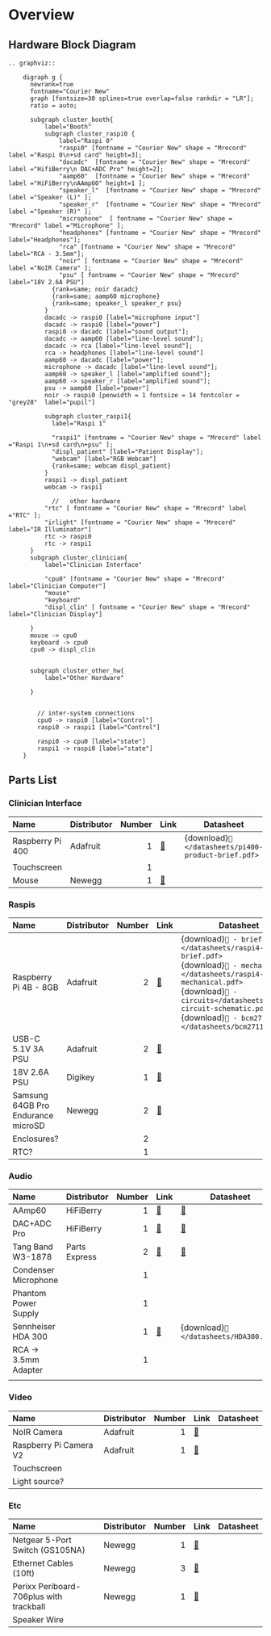 # Overview

## Hardware Block Diagram

```{eval-rst}
.. graphviz::

    digraph g {
      newrank=true
      fontname="Courier New"
      graph [fontsize=30 splines=true overlap=false rankdir = "LR"];
      ratio = auto;
      
      subgraph cluster_booth{
          label="Booth"
          subgraph cluster_raspi0 {
              label="Raspi 0"
              "raspi0" [fontname = "Courier New" shape = "Mrecord" label ="Raspi 0\n+sd card" height=3];
              "dacadc"  [fontname = "Courier New" shape = "Mrecord"  label ="HifiBerry\n DAC+ADC Pro" height=2];
              "aamp60"  [fontname = "Courier New" shape = "Mrecord" label ="HiFiBerry\nAAmp60" height=1 ];
              "speaker_l"  [fontname = "Courier New" shape = "Mrecord" label ="Speaker (L)" ];
              "speaker_r"  [fontname = "Courier New" shape = "Mrecord" label ="Speaker (R)" ];
              "microphone"  [ fontname = "Courier New" shape = "Mrecord" label ="Microphone" ];
              "headphones" [fontname = "Courier New" shape = "Mrecord" label="Headphones"];
              "rca" [fontname = "Courier New" shape = "Mrecord" label="RCA - 3.5mm"];
              "noir" [ fontname = "Courier New" shape = "Mrecord" label ="NoIR Camera" ];
              "psu" [ fontname = "Courier New" shape = "Mrecord" label="18V 2.6A PSU"]
            {rank=same; noir dacadc}
            {rank=same; aamp60 microphone}
            {rank=same; speaker_l speaker_r psu}
          }
          dacadc -> raspi0 [label="microphone input"]
          dacadc -> raspi0 [label="power"]
          raspi0 -> dacadc [label="sound output"];
          dacadc -> aamp60 [label="line-level sound"];
          dacadc -> rca [label="line-level sound"];
          rca -> headphones [label="line-level sound"]
          aamp60 -> dacadc [label="power"];
          microphone -> dacadc [label="line-level sound"];
          aamp60 -> speaker_l [label="amplified sound"];
          aamp60 -> speaker_r [label="amplified sound"];
          psu -> aamp60 [label="power"]
          noir -> raspi0 [penwidth = 1 fontsize = 14 fontcolor = "grey28"  label="pupil"]
        
          subgraph cluster_raspi1{  
            label="Raspi 1"
            
            "raspi1" [fontname = "Courier New" shape = "Mrecord" label ="Raspi 1\n+sd card\n+psu" ];
            "displ_patient" [label="Patient Display"];
            "webcam" [label="RGB Webcam"]
            {rank=same; webcam displ_patient}
          }
          raspi1 -> displ_patient
          webcam -> raspi1
          
            //   other hardware
          "rtc" [ fontname = "Courier New" shape = "Mrecord" label ="RTC" ];
          "irlight" [fontname = "Courier New" shape = "Mrecord" label="IR Illuminator"]
          rtc -> raspi0
          rtc -> raspi1
      }
      subgraph cluster_clinician{
          label="Clinician Interface"
          
          "cpu0" [fontname = "Courier New" shape = "Mrecord" label="Clinician Computer"]
          "mouse"
          "keyboard"
          "displ_clin" [ fontname = "Courier New" shape = "Mrecord" label="Clinician Display"]
          
      }
      mouse -> cpu0
      keyboard -> cpu0
      cpu0 -> displ_clin
      
      
      subgraph cluster_other_hw{
          label="Other Hardware"
          
      }
      
      
        // inter-system connections
        cpu0 -> raspi0 [label="Control"]
        raspi0 -> raspi1 [label="Control"]
        
        raspi0 -> cpu0 [label="state"]
        raspi1 -> raspi0 [label="state"]
    }
```

## Parts List

### Clinician Interface

| Name | Distributor | Number | Link | Datasheet |
| :--- | :----------- | -----: | ---- | --------- |
| Raspberry Pi 400 | Adafruit | 1 | [🛒](https://www.adafruit.com/product/4796) | {download}`📁 </datasheets/pi400-product-brief.pdf>` |
| Touchscreen | | 1 | | |
| Mouse | Newegg | 1 |  [🛒](https://www.newegg.com/logitech-910-001822-m510/p/N82E16826104382) | |

### Raspis

| Name | Distributor | Number | Link | Datasheet |
| :--- | :----------- | -----: | ---- | --------- |
| Raspberry Pi 4B - 8GB | Adafruit | 2 | [🛒](https://www.adafruit.com/product/4564) | {download}`📁 - brief </datasheets/raspi4-product-brief.pdf>`<br>{download}`📁 - mechanical </datasheets/raspi4-mechanical.pdf>`<br>{download}`📁 - circuits</datasheets/raspi4-circuit-schematic.pdf>`<br>{download}`📁 - bcm2711 </datasheets/bcm2711.pdf>` |
| USB-C 5.1V 3A PSU | Adafruit | 2 | [🛒](https://www.adafruit.com/product/4298) | |
| 18V 2.6A PSU | Digikey | 1 | [🛒](https://www.digikey.com/en/products/detail/inventus-power/IPD5018-760/6230191) | |
| Samsung 64GB Pro Endurance microSD | Newegg | 2 | [🛒](https://www.newegg.com/samsung-64gb-microsdxc/p/20-147-696) | |
| Enclosures? | | 2 | | |
| RTC? | | 1 | | |

### Audio

| Name | Distributor | Number | Link | Datasheet |
| :--- | :----------- | -----: | ---- | --------- |
| AAmp60 | HiFiBerry | 1 | [🛒](https://www.hifiberry.com/shop/boards/hifiberry-aamp60/) | [🔗](https://www.hifiberry.com/docs/data-sheets/datasheet-aamp60/) |
| DAC+ADC Pro | HiFiBerry | 1 | [🛒](https://www.hifiberry.com/shop/boards/hifiberry-dac-adc-pro/) | [🔗](https://www.hifiberry.com/docs/data-sheets/datasheet-dac-adc-pro/) | 
| Tang Band W3-1878 | Parts Express | 2 | [🛒](https://www.parts-express.com/Tang-Band-W3-1878-3-Full-Range-Driver-264-902) | [🔗](http://www.loudspeakerdatabase.com/TangBand/W3-1878) |
| Condenser Microphone | | 1 |  |  |
| Phantom Power Supply | | 1 |  |  |
| Sennheiser HDA 300 | | 1 | [🛒](https://www.bhphotovideo.com/c/product/1023207-REG/sennheiser_hda300_hda_300_audiometers_headphones.html) |  {download}`📁</datasheets/HDA300.pdf>` |
| RCA -> 3.5mm Adapter | | 1 |  |  |
| | | | | |

### Video

| Name | Distributor | Number | Link | Datasheet |
| :--- | :----------- | -----: | ---- | --------- |
| NoIR Camera | Adafruit | 1 |  [🛒](https://www.adafruit.com/product/3100?src=raspberrypi) |  |
| Raspberry Pi Camera V2 | Adafruit | 1 | [🛒](https://www.adafruit.com/product/3099?src=raspberrypi) |  |
| Touchscreen | | |  |  |
| Light source? | | |  |  |

### Etc

| Name | Distributor | Number | Link | Datasheet |
| :--- | :----------- | -----: | ---- | --------- |
| Netgear 5-Port Switch (GS105NA) | Newegg | 1 | [🛒](https://www.newegg.com/netgear-gs105-v5-5-x-rj45/p/N82E16833122128) |  |
| Ethernet Cables (10ft) | Newegg | 3 | [🛒](https://www.newegg.com/p/N82E16812119169) |  |
| Perixx Periboard-706plus with trackball | Newegg | 1 | [🛒](https://www.newegg.com/perixx-10532-usb-rf-wireless/p/0GA-0038-00012?quicklink=true) |  |
| Speaker Wire | | | | |
